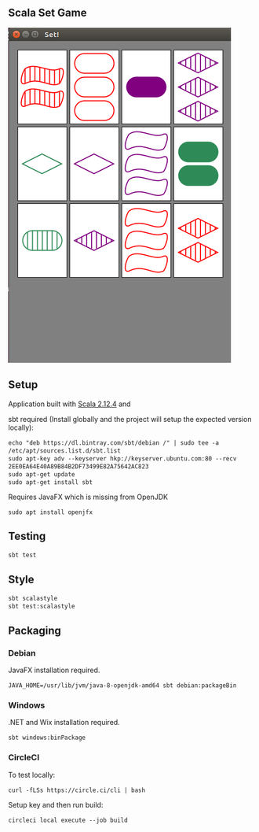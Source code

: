 ## Scala Set Game

![](docs/app.png)

## Setup

Application built with [Scala 2.12.4](https://www.scala-lang.org/download/2.12.4.html) and

sbt required (Install globally and the project will setup the expected version locally):
```
echo "deb https://dl.bintray.com/sbt/debian /" | sudo tee -a /etc/apt/sources.list.d/sbt.list
sudo apt-key adv --keyserver hkp://keyserver.ubuntu.com:80 --recv 2EE0EA64E40A89B84B2DF73499E82A75642AC823
sudo apt-get update
sudo apt-get install sbt
```

Requires JavaFX which is missing from OpenJDK
```
sudo apt install openjfx
```

## Testing

```
sbt test
```

## Style

```
sbt scalastyle
sbt test:scalastyle
```

## Packaging

### Debian

JavaFX installation required.

```
JAVA_HOME=/usr/lib/jvm/java-8-openjdk-amd64 sbt debian:packageBin
```

### Windows

.NET and Wix installation required.

```
sbt windows:binPackage
```

### CircleCI

To test locally:
```
curl -fLSs https://circle.ci/cli | bash
```

Setup key and then run build:
```
circleci local execute --job build
```
